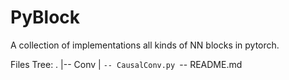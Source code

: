 # PyBlock

A collection of implementations all kinds of NN blocks in pytorch.

Files Tree:
.
|-- Conv
|   `-- CausalConv.py
`-- README.md

